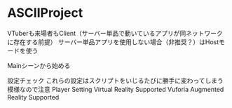 # ASCIIProject

VTuberも来場者もClient（サーバー単品で動いているアプリが同ネットワークに存在する前提）
サーバー単品アプリを使用しない場合（非推奨？）はHostモードを使う

Mainシーンから始める

設定チェック これらの設定はスクリプトをいじるたびに勝手に変わってしまう模様なので注意
Player Setting
 Virtual Reality Supported
 Vuforia Augmented Reality Supported

